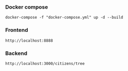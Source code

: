 ### Docker compose
`docker-compose -f "docker-compose.yml" up -d --build`

### Frontend
`http://localhost:8888`

### Backend
`http://localhost:3000/citizens/tree`
